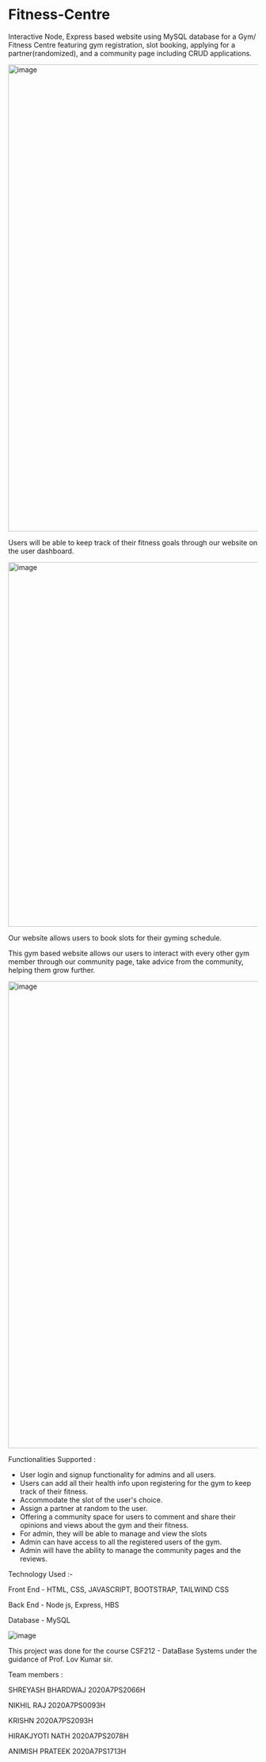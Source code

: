 # Fitness-Centre
Interactive Node, Express based website using MySQL database for a Gym/ Fitness Centre featuring gym registration, slot booking, applying for a partner(randomized), and a community page including CRUD applications.

<img width="944" alt="image" src="https://user-images.githubusercontent.com/76171905/165464688-50d0366a-f293-401d-baba-d5ad6488373b.png">


Users will be able to keep track of their fitness goals through our website on the user dashboard.

<img width="737" alt="image" src="https://user-images.githubusercontent.com/76171905/165464869-2e8474b4-cf88-4afa-86a7-62bb2a47d589.png">

Our website allows users to book slots for their gyming schedule.

This gym based website allows our users to interact with every other gym member 
through our community page, take advice from the community, helping them grow 
further.

<img width="944" alt="image" src="https://user-images.githubusercontent.com/76171905/165465108-e480c148-958d-4749-8813-46e3366d1524.png">

Functionalities Supported :

- User login and signup functionality for admins and all users.
- Users can add all their health info upon registering for the gym to keep track of their fitness.
- Accommodate the slot of the user's choice.
- Assign a partner at random to the user.
- Offering a community space for users to comment and share their opinions and views  about the gym and their fitness.
- For admin, they will be able to manage and view the slots 
- Admin can have access to all  the registered users of the gym.
- Admin will have the ability to manage the community pages and the reviews. 


Technology Used :-

Front End - HTML, CSS, JAVASCRIPT, BOOTSTRAP, TAILWIND CSS
 
Back End - Node js, Express, HBS

Database - MySQL



![image](https://user-images.githubusercontent.com/29221347/165028818-9072274b-80a1-4c6b-aa4c-87898a6c8dc3.png)



This project was done for the course CSF212 - DataBase Systems under the guidance of Prof. Lov Kumar sir.  

Team members :

SHREYASH BHARDWAJ 	2020A7PS2066H
	
NIKHIL RAJ   	        2020A7PS0093H

KRISHN   		2020A7PS2093H

HIRAKJYOTI NATH   	2020A7PS2078H

ANIMISH PRATEEK         2020A7PS1713H
